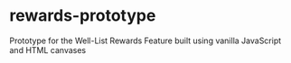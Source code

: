 # rewards-prototype
Prototype for the Well-List Rewards Feature built using vanilla JavaScript and HTML canvases
